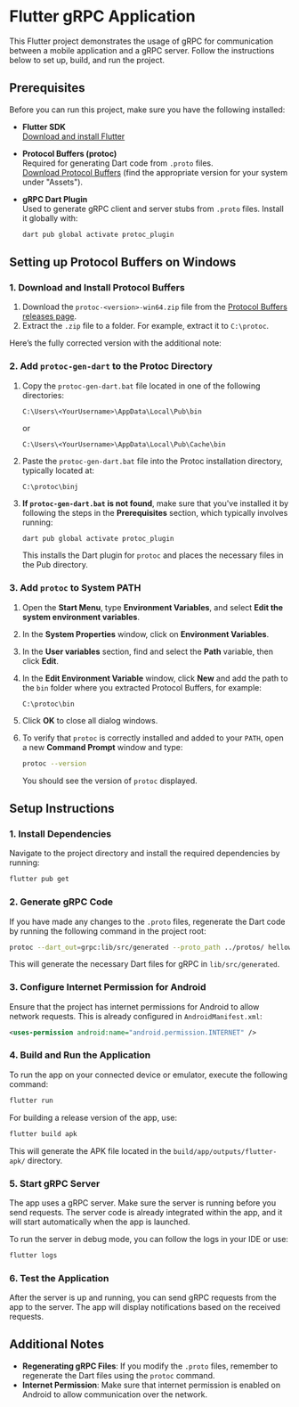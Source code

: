 # Flutter gRPC Application

This Flutter project demonstrates the usage of gRPC for communication between a mobile application and a gRPC server. Follow the instructions below to set up, build, and run the project.

## Prerequisites

Before you can run this project, make sure you have the following installed:

- **Flutter SDK**  
  [Download and install Flutter](https://flutter.dev/docs/get-started/install)
  
- **Protocol Buffers (protoc)**  
  Required for generating Dart code from `.proto` files.  
  [Download Protocol Buffers](https://github.com/protocolbuffers/protobuf/releases/latest) (find the appropriate version for your system under "Assets").

- **gRPC Dart Plugin**  
  Used to generate gRPC client and server stubs from `.proto` files. Install it globally with:
  
  ```bash
  dart pub global activate protoc_plugin
  ```

## Setting up Protocol Buffers on Windows

### 1. Download and Install Protocol Buffers

1. Download the `protoc-<version>-win64.zip` file from the [Protocol Buffers releases page](https://github.com/protocolbuffers/protobuf/releases/latest).
2. Extract the `.zip` file to a folder. For example, extract it to `C:\protoc`.

Here’s the fully corrected version with the additional note:

### 2. Add `protoc-gen-dart` to the Protoc Directory

1. Copy the `protoc-gen-dart.bat` file located in one of the following directories:
   ```
   C:\Users\<YourUsername>\AppData\Local\Pub\bin
   ```
   or
   ```
   C:\Users\<YourUsername>\AppData\Local\Pub\Cache\bin
   ```

2. Paste the `protoc-gen-dart.bat` file into the Protoc installation directory, typically located at:
   ```
   C:\protoc\binj
   ```

3. **If `protoc-gen-dart.bat` is not found**, make sure that you've installed it by following the steps in the **Prerequisites** section, which typically involves running:
   ```bash
   dart pub global activate protoc_plugin
   ```
   This installs the Dart plugin for `protoc` and places the necessary files in the Pub directory.

### 3. Add `protoc` to System PATH

1. Open the **Start Menu**, type **Environment Variables**, and select **Edit the system environment variables**.
2. In the **System Properties** window, click on **Environment Variables**.
3. In the **User variables** section, find and select the **Path** variable, then click **Edit**.
4. In the **Edit Environment Variable** window, click **New** and add the path to the `bin` folder where you extracted Protocol Buffers, for example:
   ```
   C:\protoc\bin
   ```
5. Click **OK** to close all dialog windows.

6. To verify that `protoc` is correctly installed and added to your `PATH`, open a new **Command Prompt** window and type:
   ```bash
   protoc --version
   ```
   You should see the version of `protoc` displayed.

## Setup Instructions

### 1. Install Dependencies

Navigate to the project directory and install the required dependencies by running:

```bash
flutter pub get
```

### 2. Generate gRPC Code

If you have made any changes to the `.proto` files, regenerate the Dart code by running the following command in the project root:

```bash
protoc --dart_out=grpc:lib/src/generated --proto_path ../protos/ helloworld.proto
```

This will generate the necessary Dart files for gRPC in `lib/src/generated`.

### 3. Configure Internet Permission for Android

Ensure that the project has internet permissions for Android to allow network requests. This is already configured in `AndroidManifest.xml`:

```xml
<uses-permission android:name="android.permission.INTERNET" />
```

### 4. Build and Run the Application

To run the app on your connected device or emulator, execute the following command:

```bash
flutter run
```

For building a release version of the app, use:

```bash
flutter build apk
```

This will generate the APK file located in the `build/app/outputs/flutter-apk/` directory.

### 5. Start gRPC Server

The app uses a gRPC server. Make sure the server is running before you send requests. The server code is already integrated within the app, and it will start automatically when the app is launched.

To run the server in debug mode, you can follow the logs in your IDE or use:

```bash
flutter logs
```

### 6. Test the Application

After the server is up and running, you can send gRPC requests from the app to the server. The app will display notifications based on the received requests.

## Additional Notes

- **Regenerating gRPC Files**: If you modify the `.proto` files, remember to regenerate the Dart files using the `protoc` command.
- **Internet Permission**: Make sure that internet permission is enabled on Android to allow communication over the network.
  
